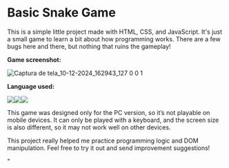 # Basic Snake Game
This is a simple little project made with HTML, CSS, and JavaScript. It's just a small game to learn a bit about how programming works. There are a few bugs here and there, but nothing that ruins the gameplay!

**Game screenshot:**

![Captura de tela_10-12-2024_162943_127 0 0 1](https://github.com/user-attachments/assets/aa6d9363-2260-4f41-bce6-60dbba00c7d0)

**Language used:**
<div style="display:flex;" align="left">
  <img src="https://img.shields.io/badge/HTML5-E34F26?style=for-the-badge&logo=html5&logoColor=white"/>
  <img src="https://img.shields.io/badge/CSS3-1572B6?style=for-the-badge&logo=css3&logoColor=white"/>
  <img src="https://img.shields.io/badge/JavaScript-F7DF1E?style=for-the-badge&logo=javascript&logoColor=black"/>
</div>

<p>This game was designed only for the PC version, so it’s not playable on mobile devices. It can only be played with a keyboard, and the screen size is also different, so it may not work well on other devices.</p>

<p>This project really helped me practice programming logic and DOM manipulation. Feel free to try it out and send improvement suggestions!</p>"



